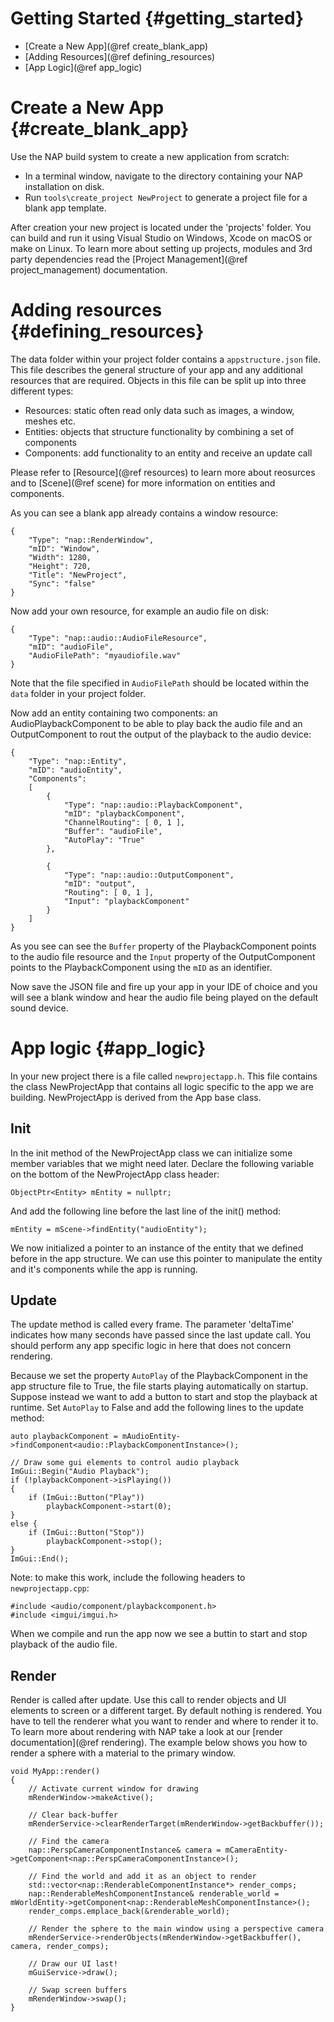Getting Started {#getting_started}
=======================
* [Create a New App](@ref create_blank_app)
* [Adding Resources](@ref defining_resources)
* [App Logic](@ref app_logic)

Create a New App {#create_blank_app}
=======================
Use the NAP build system to create a new application from scratch:

- In a terminal window, navigate to the directory containing your NAP installation on disk.
- Run `tools\create_project NewProject` to generate a project file for a blank app template.

After creation your new project is located under the 'projects' folder. You can build and run it using Visual Studio on Windows, Xcode on macOS or make on Linux. To learn more about setting up projects, modules and 3rd party dependencies read the [Project Management](@ref project_management) documentation.

Adding resources {#defining_resources}
================

The data folder within your project folder contains a `appstructure.json` file. This file describes the general structure of your app and any additional resources that are required. Objects in this file can be split up into three different types:
- Resources: static often read only data such as images, a window, meshes etc.
- Entities: objects that structure functionality by combining a set of components
- Components: add functionality to an entity and receive an update call

Please refer to [Resource](@ref resources) to learn more about reosurces and to [Scene](@ref scene) for more information on entities and components.

As you can see a blank app already contains a window resource:

```
{
    "Type": "nap::RenderWindow",
    "mID": "Window",
    "Width": 1280,
    "Height": 720,
    "Title": "NewProject",
    "Sync": "false"
}
```

Now add your own resource, for example an audio file on disk:

```
{
    "Type": "nap::audio::AudioFileResource",
    "mID": "audioFile",
    "AudioFilePath": "myaudiofile.wav"
}
```
Note that the file specified in `AudioFilePath` should be located within the `data` folder in your project folder.

Now add an entity containing two components: an AudioPlaybackComponent to be able to play back the audio file and an OutputComponent to rout the output of the playback to the audio device:

```
{
    "Type": "nap::Entity",
    "mID": "audioEntity",
    "Components":
    [
        {
            "Type": "nap::audio::PlaybackComponent",
            "mID": "playbackComponent",
            "ChannelRouting": [ 0, 1 ],
            "Buffer": "audioFile",
            "AutoPlay": "True"
        },

        {
            "Type": "nap::audio::OutputComponent",
            "mID": "output",
            "Routing": [ 0, 1 ],
            "Input": "playbackComponent"
        }
    ]
}
```
As you see can see the `Buffer` property of the PlaybackComponent points to the audio file resource and the `Input` property of the OutputComponent points to the PlaybackComponent using the `mID` as an identifier.

Now save the JSON file and fire up your app in your IDE of choice and you will see a blank window and hear the audio file being played on the default sound device.


App logic {#app_logic}
==========================

In your new project there is a file called `newprojectapp.h`. This file contains the class NewProjectApp that contains all logic specific to the app we are building. NewProjectApp is derived from the App base class.

## Init

In the init method of the NewProjectApp class we can initialize some member variables that we might need later. Declare the following variable on the bottom of the NewProjectApp class header:

~~~{cpp}
ObjectPtr<Entity> mEntity = nullptr;
~~~

And add the following line before the last line of the init() method:

~~~{cpp}
mEntity = mScene->findEntity("audioEntity");
~~~

We now initialized a pointer to an instance of the entity that we defined before in the app structure. We can use this pointer to manipulate the entity and it's components while the app is running.

## Update

The update method is called every frame. The parameter 'deltaTime' indicates how many seconds have passed since the last update call. You should perform any app specific logic in here that does not concern rendering.

Because we set the property `AutoPlay` of the PlaybackComponent in the app structure file to True, the file starts playing automatically on startup. Suppose instead we want to add a button to start and stop the playback at runtime. Set `AutoPlay` to False and add the following lines to the update method:

~~~{cpp}
auto playbackComponent = mAudioEntity->findComponent<audio::PlaybackComponentInstance>();

// Draw some gui elements to control audio playback
ImGui::Begin("Audio Playback");
if (!playbackComponent->isPlaying())
{
    if (ImGui::Button("Play"))
        playbackComponent->start(0);
}
else {
    if (ImGui::Button("Stop"))
        playbackComponent->stop();
}
ImGui::End();
~~~

Note: to make this work, include the following headers to `newprojectapp.cpp`:
~~~{cpp}
#include <audio/component/playbackcomponent.h>
#include <imgui/imgui.h>
~~~

When we compile and run the app now we see a buttin to start and stop playback of the audio file.

## Render

Render is called after update. Use this call to render objects and UI elements to screen or a different target. By default nothing is rendered. You have to tell the renderer what you want to render and where to render it to. To learn more about rendering with NAP take a look at our [render documentation](@ref rendering). The example below shows you how to render a sphere with a material to the primary window.

~~~{cpp}
void MyApp::render()
{
    // Activate current window for drawing
    mRenderWindow->makeActive();

    // Clear back-buffer
    mRenderService->clearRenderTarget(mRenderWindow->getBackbuffer());

    // Find the camera
    nap::PerspCameraComponentInstance& camera = mCameraEntity->getComponent<nap::PerspCameraComponentInstance>();

    // Find the world and add it as an object to render
    std::vector<nap::RenderableComponentInstance*> render_comps;
    nap::RenderableMeshComponentInstance& renderable_world = mWorldEntity->getComponent<nap::RenderableMeshComponentInstance>();
    render_comps.emplace_back(&renderable_world);

    // Render the sphere to the main window using a perspective camera
    mRenderService->renderObjects(mRenderWindow->getBackbuffer(), camera, render_comps);

    // Draw our UI last!
    mGuiService->draw();

    // Swap screen buffers
    mRenderWindow->swap();
}
~~~







